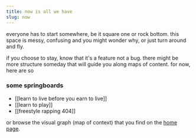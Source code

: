 ```yaml
---
title: now is all we have
slug: now
---
```


everyone has to start somewhere, be it square one or rock bottom. this space is messy, confusing and you might wonder why, or just turn around and fly.

if you choose to stay, know that it's a feature not a bug. there might be more structure someday that will guide you along maps of content. for now, here are so

### some springboards
- [[learn to live before you earn to live]]
- [[learn to play]]
- [[freestyle rapping 404]]

or browse the visual graph (map of context) that you find on the [home page](https://reddy2go.com).